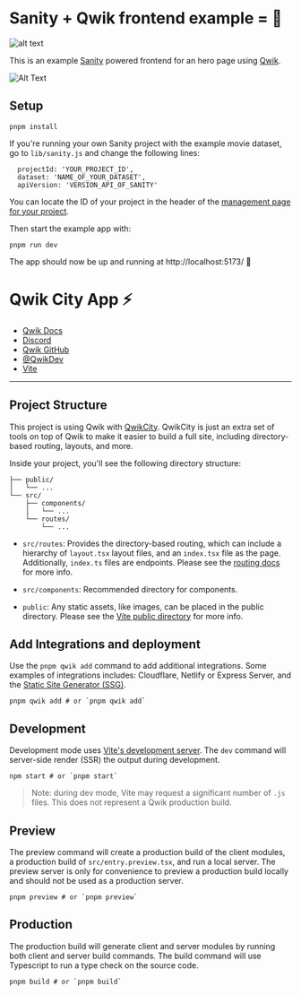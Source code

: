 # Sanity + Qwik frontend example = 🩷


![alt text](https://imgur.com/pyg8cAL.jpg/)


This is an example [Sanity](https://www.sanity.io/) powered frontend for an hero page using [Qwik](https://qwik.dev/).

![Alt Text](https://media.giphy.com/media/v1.Y2lkPTc5MGI3NjExMDJraTh0bGxlNDIxYWJkMXB5amRzdGwweXJrbnRrOXE2OTRkYnZtbiZlcD12MV9pbnRlcm5hbF9naWZfYnlfaWQmY3Q9Zw/Z3tOBIqimgvKr6mn3a/giphy.gif)

## Setup

```
pnpm install
```

If you're running your own Sanity project with the example movie dataset, go to `lib/sanity.js` and change the following lines:

```
  projectId: 'YOUR_PROJECT_ID',
  dataset: 'NAME_OF_YOUR_DATASET',
  apiVersion: 'VERSION_API_OF_SANITY'
```

You can locate the ID of your project in the header of the [management page for your project](https://manage.sanity.io/).

Then start the example app with:

```
pnpm run dev
```

The app should now be up and running at http://localhost:5173/ 🚀

# Qwik City App ⚡️

-   [Qwik Docs](https://qwik.dev/)
-   [Discord](https://qwik.dev/chat)
-   [Qwik GitHub](https://github.com/QwikDev/qwik)
-   [@QwikDev](https://twitter.com/QwikDev)
-   [Vite](https://vitejs.dev/)

---

## Project Structure

This project is using Qwik with [QwikCity](https://qwik.dev/qwikcity/overview/). QwikCity is just an extra set of tools on top of Qwik to make it easier to build a full site, including directory-based routing, layouts, and more.

Inside your project, you'll see the following directory structure:

```
├── public/
│   └── ...
└── src/
    ├── components/
    │   └── ...
    └── routes/
        └── ...
```

-   `src/routes`: Provides the directory-based routing, which can include a hierarchy of `layout.tsx` layout files, and an `index.tsx` file as the page. Additionally, `index.ts` files are endpoints. Please see the [routing docs](https://qwik.dev/qwikcity/routing/overview/) for more info.

-   `src/components`: Recommended directory for components.

-   `public`: Any static assets, like images, can be placed in the public directory. Please see the [Vite public directory](https://vitejs.dev/guide/assets.html#the-public-directory) for more info.

## Add Integrations and deployment

Use the `pnpm qwik add` command to add additional integrations. Some examples of integrations includes: Cloudflare, Netlify or Express Server, and the [Static Site Generator (SSG)](https://qwik.dev/qwikcity/guides/static-site-generation/).

```shell
pnpm qwik add # or `pnpm qwik add`
```

## Development

Development mode uses [Vite's development server](https://vitejs.dev/). The `dev` command will server-side render (SSR) the output during development.

```shell
npm start # or `pnpm start`
```

> Note: during dev mode, Vite may request a significant number of `.js` files. This does not represent a Qwik production build.

## Preview

The preview command will create a production build of the client modules, a production build of `src/entry.preview.tsx`, and run a local server. The preview server is only for convenience to preview a production build locally and should not be used as a production server.

```shell
pnpm preview # or `pnpm preview`
```

## Production

The production build will generate client and server modules by running both client and server build commands. The build command will use Typescript to run a type check on the source code.

```shell
pnpm build # or `pnpm build`
```
